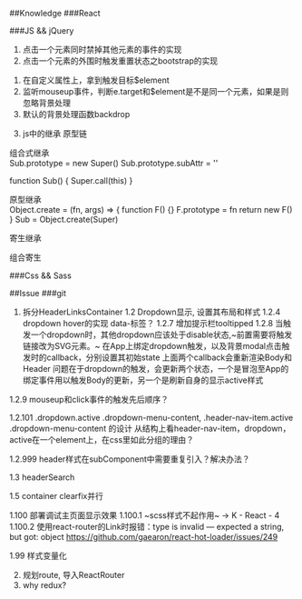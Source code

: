 ##Knowledge
###React


###JS && jQuery
1. 点击一个元素同时禁掉其他元素的事件的实现
2. 点击一个元素的外围时触发重置状态之bootstrap的实现
1) 在自定义属性上，拿到触发目标$element
2) 监听mouseup事件，判断e.target和$element是不是同一个元素，如果是则忽略背景处理
3) 默认的背景处理函数backdrop
3. js中的继承
原型链


组合式继承   
Sub.prototype = new Super()
Sub.prototype.subAttr = ''

function Sub() {
  Super.call(this)
}

原型继承  
Object.create = (fn, args) => {
  function F() {}
  F.prototype = fn
  return new F()
}
Sub = Object.create(Super)

寄生继承   

组合寄生

###Css && Sass

##Issue
###git
1. 拆分HeaderLinksContainer
1.2 Dropdown显示, 设置其布局和样式
1.2.4 dropdown hover的实现 data-标签？
1.2.7 增加提示栏tooltipped
1.2.8 当触发一个dropdown时，其他dropdown应该处于disable状态,~前置需要将触发链接改为SVG元素。~
  在App上绑定dropdown触发，以及背景modal点击触发时的callback，分别设置其初始state
  上面两个callback会重新渲染Body和Header
  问题在于dropdown的触发，会更新两个状态，一个是冒泡至App的绑定事件用以触发Body的更新，另一个是刷新自身的显示active样式

1.2.9 mouseup和click事件的触发先后顺序？


1.2.101 .dropdown.active .dropdown-menu-content, .header-nav-item.active .dropdown-menu-content 的设计
从结构上看header-nav-item，dropdown，active在一个element上，在css里如此分组的理由？

1.2.999 header样式在subComponent中需要重复引入？解决办法？

1.3 headerSearch

1.5 container clearfix并行

1.100 部署调试主页面显示效果
1.100.1 ~scss样式不起作用~ -> K - React - 4
1.100.2 使用react-router的Link时报错：type is invalid — expected a string, but got: object
https://github.com/gaearon/react-hot-loader/issues/249



1.99 样式变量化

2. 规划route, 导入ReactRouter
3. why redux?

